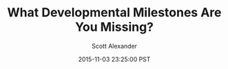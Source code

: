 ---
layout: podcast
title: "What Developmental Milestones Are You Missing?"
author: Scott Alexander
description: https://slatestarcodex.com/2015/11/03/what-developmental-milestones-are-you-missing/
date: 2015-11-03 23:25:00 PST
length: 3134050
duration: 783
guid: what-developmental-milestones-are-you-missing
---